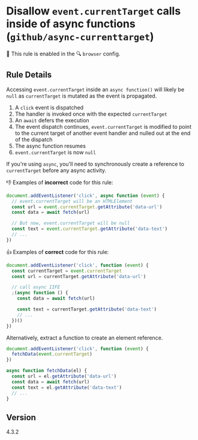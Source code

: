 # Disallow `event.currentTarget` calls inside of async functions (`github/async-currenttarget`)

💼 This rule is enabled in the 🔍 `browser` config.

<!-- end auto-generated rule header -->

## Rule Details

Accessing `event.currentTarget` inside an `async function()` will likely be `null` as `currentTarget` is mutated as the event is propagated.

1.  A `click` event is dispatched
2.  The handler is invoked once with the expected `currentTarget`
3.  An `await` defers the execution
4.  The event dispatch continues, `event.currentTarget` is modified to point to the current target of another event handler and nulled out at the end of the dispatch
5.  The async function resumes
6.  `event.currentTarget` is now `null`

If you're using `async`, you'll need to synchronously create a reference to `currentTarget` before any async activity.

👎 Examples of **incorrect** code for this rule:

```js
document.addEventListener('click', async function (event) {
  // event.currentTarget will be an HTMLElement
  const url = event.currentTarget.getAttribute('data-url')
  const data = await fetch(url)

  // But now, event.currentTarget will be null
  const text = event.currentTarget.getAttribute('data-text')
  // ...
})
```

👍 Examples of **correct** code for this rule:

```js
document.addEventListener('click', function (event) {
  const currentTarget = event.currentTarget
  const url = currentTarget.getAttribute('data-url')

  // call async IIFE
  ;(async function () {
    const data = await fetch(url)

    const text = currentTarget.getAttribute('data-text')
    // ...
  })()
})
```

Alternatively, extract a function to create an element reference.

```js
document.addEventListener('click', function (event) {
  fetchData(event.currentTarget)
})

async function fetchData(el) {
  const url = el.getAttribute('data-url')
  const data = await fetch(url)
  const text = el.getAttribute('data-text')
  // ...
}
```

## Version

4.3.2
